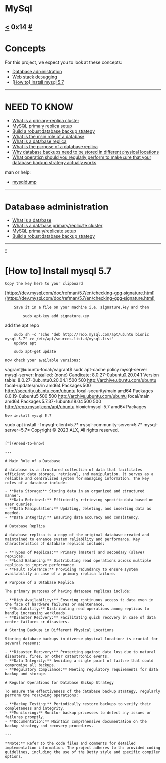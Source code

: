 # MySql
[<]() 0x14 [#]()
---

# Concepts
For this project, we expect you to look at these concepts:

* [Database administration](#database-administration)
* [Web stack debugging](https://github.com/TheeKingZa/alx-system_engineering-devops/tree/master/0x0D-web_stack_debugging_0/README.md)
* [[How to] Install mysql 5.7](#how-to-install-mysql-57)
---

# NEED TO KNOW
* [What is a primary-replica cluster](https://www.digitalocean.com/community/tutorials/how-to-choose-a-redundancy-plan-to-ensure-high-availability#sql-replication)
* [MySQL primary replica setup](https://www.digitalocean.com/community/tutorials/how-to-set-up-replication-in-mysql)
* [Build a robust database backup strategy](https://www.databasejournal.com/ms-sql/developing-a-sql-server-backup-strategy/)
* [What is the main role of a database](#Main-role-of-a-database)
* [What is a database replica](#database-replica)
* [What is the purpose of a database replica](#purpose-of-a-database-replica)
* [Why database backups need to be stored in different physical locations](#storing-backups-in-different-physical-locations
)
* [What operation should you regularly perform to make sure that your database backup strategy actually works](#regular-operations-for-batabase-backup-strategy
)

man or help:
* [mysqldump](https://dev.mysql.com/doc/refman/8.0/en/mysqldump.html)

---

# Database administration
* [What is a database](https://www.techtarget.com/searchdatamanagement/definition/database)
* [What is a database primary/replicate cluster](https://www.digitalocean.com/community/tutorials/how-to-choose-a-redundancy-plan-to-ensure-high-availability#sql-replication)
* [MySQL primary/replicate setup](https://www.digitalocean.com/community/tutorials/how-to-set-up-replication-in-mysql)
* [Build a robust database backup strategy](https://www.databasejournal.com/ms-sql/developing-a-sql-server-backup-strategy/)

---


[^](#need-to-know)

# [How to] Install mysql 5.7

```
Copy the key here to your clipboard
```


[https://dev.mysql.com/doc/refman/5.7/en/checking-gpg-signature.html](https://dev.mysql.com/doc/refman/5.7/en/checking-gpg-signature.html)

```
    Save it in a file on your machine i.e. signature.key and then

        sudo apt-key add signature.key
```

add the apt repo

```
    sudo sh -c 'echo "deb http://repo.mysql.com/apt/ubuntu bionic mysql-5.7" >> /etc/apt/sources.list.d/mysql.list'
    update apt

    sudo apt-get update

now check your available versions:

```
vagrant@ubuntu-focal:/vagrant$ sudo apt-cache policy mysql-server
mysql-server:
  Installed: (none)
  Candidate: 8.0.27-0ubuntu0.20.04.1
  Version table:
     8.0.27-0ubuntu0.20.04.1 500
        500 http://archive.ubuntu.com/ubuntu focal-updates/main amd64 Packages
        500 http://security.ubuntu.com/ubuntu focal-security/main amd64 Packages
     8.0.19-0ubuntu5 500
        500 http://archive.ubuntu.com/ubuntu focal/main amd64 Packages
     5.7.37-1ubuntu18.04 500
        500 http://repo.mysql.com/apt/ubuntu bionic/mysql-5.7 amd64 Packages
```
Now install mysql 5.7
```
sudo apt install -f mysql-client=5.7* mysql-community-server=5.7* mysql-server=5.7*
Copyright © 2023 ALX, All rights reserved.

```

[^](#need-to-know)

---

# Main Role of a Database

A database is a structured collection of data that facilitates efficient data storage, retrieval, and manipulation. It serves as a reliable and centralized system for managing information. The key roles of a database include:

- **Data Storage:** Storing data in an organized and structured manner.
- **Data Retrieval:** Efficiently retrieving specific data based on user queries.
- **Data Manipulation:** Updating, deleting, and inserting data as needed.
- **Data Integrity:** Ensuring data accuracy and consistency.

# Database Replica

A database replica is a copy of the original database created and maintained to enhance system reliability and performance. Key characteristics of database replicas include:

- **Types of Replicas:** Primary (master) and secondary (slave) replicas.
- **Load Balancing:** Distributing read operations across multiple replicas to improve performance.
- **Fault Tolerance:** Providing redundancy to ensure system availability in case of a primary replica failure.

# Purpose of a Database Replica

The primary purposes of having database replicas include:

- **High Availability:** Ensuring continuous access to data even in the face of hardware failures or maintenance.
- **Scalability:** Distributing read operations among replicas to handle increasing workloads.
- **Disaster Recovery:** Facilitating quick recovery in case of data center failures or disasters.

# Storing Backups in Different Physical Locations

Storing database backups in diverse physical locations is crucial for several reasons:

- **Disaster Recovery:** Protecting against data loss due to natural disasters, fires, or other catastrophic events.
- **Data Integrity:** Avoiding a single point of failure that could compromise all backups.
- **Regulatory Compliance:** Meeting regulatory requirements for data backup and storage.

# Regular Operations for Database Backup Strategy

To ensure the effectiveness of the database backup strategy, regularly perform the following operations:

- **Backup Testing:** Periodically restore backups to verify their completeness and integrity.
- **Monitoring:** Monitor backup processes to detect any issues or failures promptly.
- **Documentation:** Maintain comprehensive documentation on the backup strategy and recovery procedures.

---

**Note:** Refer to the code files and comments for detailed implementation information. The project adheres to the provided coding guidelines, including the use of the Betty style and specific compiler options.
